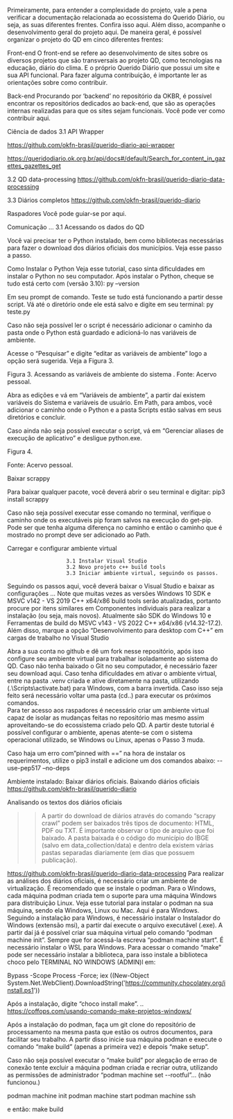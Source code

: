 Primeiramente, para entender a complexidade do projeto, vale a pena verificar a documentação relacionada ao ecossistema do Querido Diário, ou seja, as suas diferentes frentes. Confira isso aqui. Além disso, acompanhe o desenvolvimento geral do projeto aqui.
De maneira geral, é possível organizar o projeto do QD em cinco diferentes frentes:

Front-end
O front-end se refere ao desenvolvimento de sites sobre os diversos projetos que são transversais ao projeto QD, como tecnologias na educação, diário do clima. E o próprio Querido Diário que possui um site e sua API funcional. Para fazer alguma contribuição, é importante ler as orientações sobre como contribuir.

Back-end
Procurando por ‘backend’ no repositório da OKBR, é possível encontrar os repositórios dedicados ao back-end, que são as operações internas realizadas para que os sites sejam funcionais. Você pode ver como contribuir aqui.

Ciência de dados
3.1 API Wrapper

https://github.com/okfn-brasil/querido-diario-api-wrapper

https://queridodiario.ok.org.br/api/docs#/default/Search_for_content_in_gazettes_gazettes_get


3.2 QD data-processing
https://github.com/okfn-brasil/querido-diario-data-processing

3.3 Diários completos
https://github.com/okfn-brasil/querido-diario

Raspadores
Você pode guiar-se por aqui.

Comunicação
…
3.1 Acessando os dados do QD

Você vai precisar ter o Python instalado, bem como bibliotecas necessárias para fazer o download dos diários oficiais dos municípios. Veja esse passo a passo.

Como Instalar o Python
Veja esse tutorial, caso sinta dificuldades em instalar o Python no seu computador.
Após instalar o Python, cheque se tudo está certo com (versão 3.10):
py –version 

Em seu prompt de comando. Teste se tudo está funcionando a partir desse script.
Vá até o diretório onde ele está salvo e digite em seu terminal:
py teste.py

Caso não seja possível ler o script é necessário adicionar o caminho da pasta onde o Python está guardado e adicioná-lo nas variáveis de ambiente.

Acesse o “Pesquisar” e digite “editar as variáveis de ambiente” logo a opção será sugerida. Veja a Figura 3.

Figura 3. Acessando as variáveis de ambiente do sistema
. 
Fonte: Acervo pessoal.

Abra as edições e vá em “Variáveis de ambiente”, a partir daí existem variáveis do Sistema e variáveis de usuário. Em Path, para ambos, você adicionar o caminho onde o Python e a pasta Scripts estão salvas em seus diretórios e concluir. 

Caso ainda não seja possível executar o script, vá em “Gerenciar aliases de execução de aplicativo” e desligue python.exe.

Figura 4. 

Fonte: Acervo pessoal.

Baixar scrappy

Para baixar qualquer pacote, você deverá abrir o seu terminal e digitar:
pip3 install scrappy

Caso não seja possível executar esse comando no terminal, verifique o caminho onde os executáveis pip foram salvos na execução do get-pip. Pode ser que tenha alguma diferença no caminho e então o caminho que é mostrado no prompt deve ser adicionado ao Path.

Carregar e configurar ambiente virtual

                       3.1 Instalar Visual Studio
                       3.2 Novo projeto c++ build tools
                       3.3 Iniciar ambiente virtual, seguindo os passos. 

Seguindo os passos aqui, você deverá baixar o Visual Studio e baixar as configurações … Note que muitas vezes as versões Windows 10 SDK e MSVC v142 - VS 2019 C++ x64/x86 build tools serão atualizadas, portanto procure por itens similares em Componentes individuais para realizar a instalação (ou seja, mais novos). Atualmente são SDK do Windows 10 e Ferramentas de build do MSVC v143 - VS 2022 C++ x64/x86 (v14.32-17.2). Além disso, marque a opção “Desenvolvimento para desktop com C++” em cargas de trabalho no Visual Studio


Abra a sua conta no github e dê um fork nesse repositório, após isso configure seu ambiente virtual para trabalhar isoladamente ao sistema do QD. Caso não tenha baixado o Git no seu computador, é necessário fazer seu download aqui. 
Caso tenha dificuldades em ativar o ambiente virtual, entre na pasta .venv criada e ative diretamente na pasta, utilizando (.\Scripts\activate.bat) para Windows, com a barra invertida. Caso isso seja feito será necessário voltar uma pasta (cd..) para executar os próximos comandos.  
Para ter acesso aos raspadores é necessário criar um ambiente virtual capaz de isolar as mudanças feitas no repositório mas mesmo assim aproveitando-se do ecossistema criado pelo QD. A partir deste tutorial é possível configurar o ambiente, apenas atente-se com o sistema operacional utilizado, se Windows ou Linux, apenas o Passo 3 muda.

Caso haja um erro com”pinned with ==” na hora de instalar os requerimentos, utilize o pip3 install e adicione um dos comandos abaixo:
--use-pep517
–no-deps

Ambiente instalado: Baixar diários oficiais.
Baixando diários oficiais
https://github.com/okfn-brasil/querido-diario

Analisando os textos dos diários oficiais
>> A partir do download de diários através do comando “scrapy crawl” podem ser baixados três tipos de documento: HTML, PDF ou TXT. É importante observar o tipo de arquivo que foi baixado.
A pasta baixada é o código do município do IBGE (salvo em data_collection/data) e dentro dela existem várias pastas separadas diariamente (em dias que possuem publicação).

https://github.com/okfn-brasil/querido-diario-data-processing
Para realizar as análises dos diários oficiais, é necessário criar um ambiente de virtualização. É recomendado que se instale o podman. Para o Windows, cada máquina podman criada tem o suporte para uma máquina Windows para distribuição Linux. Veja esse tutorial para instalar o podman na sua máquina, sendo ela Windows, Linux ou Mac. Aqui é para Windows.
Seguindo a instalação para Windows, é necessário instalar o Instalador do Windows (extensão msi), a partir daí execute o arquivo executável (.exe).
A partir daí já é possível criar sua máquina virtual pelo comando “podman machine init”. Sempre que for acessá-la escreva “podman machine start”. É necessário instalar o WSL para Windows.
Para acessar o comando “make” pode ser necessário instalar a biblioteca, para isso instale a biblioteca choco pelo TERMINAL NO WINDOWS (ADMIN)l em:

Bypass -Scope Process -Force; iex ((New-Object System.Net.WebClient).DownloadString('https://community.chocolatey.org/install.ps1'))

Após a instalação, digite “choco install make”. .. https://coffops.com/usando-comando-make-projetos-windows/

Após a instalação do podman, faça um git clone do repositório de processamento na mesma pasta que estão os outros documentos, para facilitar seu trabalho. A partir disso inicie sua máquina podman e execute o comando “make build” (apenas a primeira vez) e depois “make setup”.

Caso não seja possível executar o “make build” por alegação de errao de conexão tente excluir a máquina podman criada e recriar outra, utilizando as permissões de administrador “podman machine set  --rootful”... (não funcionou.)

podman machine init
podman machine start
podman machine ssh

e então: make build
